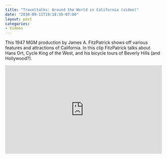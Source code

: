 ```yaml
---
title: "Traveltalks: Around the World in California (video)"
date: "2010-09-11T19:18:35-07:00"
layout: post
categories:
- Videos
---
```


This 1947 MGM production by James A. FitzPatrick shows off various features and attractions of California. In this clip FitzPatrick talks about Hans Ort, Cycle King of the West, and his bicycle tours of Beverly Hills (and Hollywood?).

<div style="position: relative; padding-bottom: 56.25%; overflow: hidden;"><iframe allowfullscreen="allowfullscreen" frameborder="0" height="100%" loading="lazy" scrolling="auto" src="https://content.jwplatform.com/players/5OijMTPC-YZJT0Rh5.html" style="position: absolute;" width="100%"></iframe></div>